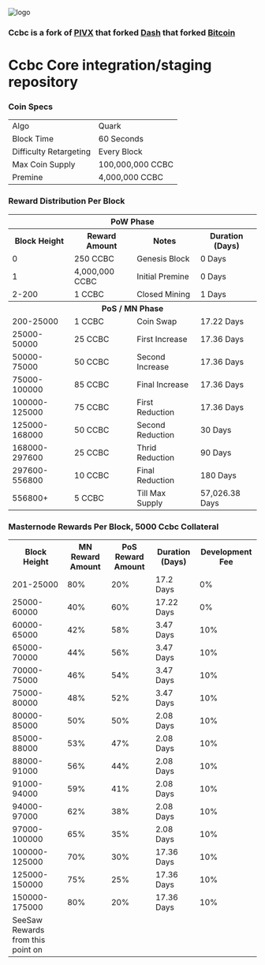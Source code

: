 ![logo](https://smartcloudcoin.ml/wp-content/themes/smartcloudtheme/images/smartcloud_toplogo.png)

### Ccbc is a fork of [PIVX](https://github.com/PIVX-Project/PIVX) that forked [Dash](https://github.com/dashpay/dash) that forked [Bitcoin](https://github.com/bitcoin/bitcoinp)


# Ccbc Core integration/staging repository


### Coin Specs
<table>
<tr><td>Algo</td><td>Quark</td></tr>
<tr><td>Block Time</td><td>60 Seconds</td></tr>
<tr><td>Difficulty Retargeting</td><td>Every Block</td></tr>
<tr><td>Max Coin Supply </td><td>100,000,000 CCBC</td></tr>
<tr><td>Premine</td><td>4,000,000 CCBC</td></tr>
</table>


### Reward Distribution Per Block

<table>
<th colspan=4>PoW Phase</th>
<tr><th>Block Height</th><th>Reward Amount</th><th>Notes</th><th>Duration (Days)</th></tr>
<tr><td>0</td><td>250 CCBC</td><td>Genesis Block</td><td>0 Days</td></tr>
<tr><td>1</td><td>4,000,000 CCBC</td><td>Initial Premine</td><td>0 Days</td></tr>
<tr><td>2-200</td><td>1 CCBC</td><td rowspan=1>Closed Mining</td><td>1 Days</td></tr>
<tr><th colspan=4>PoS / MN Phase</th></tr>
<tr><td>200-25000</td><td>1 CCBC</td><td rowspan=1>Coin Swap</td><td>17.22 Days</td></tr>
<tr><td>25000-50000</td><td>25 CCBC</td><td rowspan=1>First Increase </td><td>17.36 Days</td></tr>
<tr><td>50000-75000</td><td>50 CCBC</td><td rowspan=1>Second Increase </td><td>17.36 Days</td></tr>
<tr><td>75000-100000</td><td>85 CCBC</td><td rowspan=1>Final Increase </td><td>17.36 Days</td></tr>
<tr><td>100000-125000</td><td>75 CCBC</td><td rowspan=1>First Reduction </td><td>17.36 Days</td></tr>
<tr><td>125000-168000</td><td>50 CCBC</td><td rowspan=1>Second Reduction </td><td>30 Days</td></tr>
<tr><td>168000-297600</td><td>25 CCBC</td><td rowspan=1>Thrid Reduction </td><td>90 Days</td></tr>
<tr><td>297600-556800</td><td>10 CCBC</td><td rowspan=1>Final Reduction </td><td>180 Days</td></tr>
<tr><td>556800+</td><td>5 CCBC</td><td rowspan=1>Till Max Supply </td><td>57,026.38 Days</td></tr>
</table>


### Masternode Rewards Per Block, 5000 Ccbc Collateral

<table>
<tr><th>Block Height</th><th>MN Reward Amount</th><th>PoS Reward Amount</th><th>Duration (Days)</th><th>Development Fee</th></tr>
<tr><td>201-25000</td><td>80%</td><td>20%</td><td>17.2 Days</td><td>0%</td></tr>
<tr><td>25000-60000 </td><td>40%</td><td>60%</td><td>17.22 Days</td><td>0%</td></tr>
<tr><td>60000-65000 </td><td>42%</td><td>58%</td><td>3.47 Days</td><td>10%</td></tr>
<tr><td>65000-70000 </td><td>44%</td><td>56%</td><td>3.47 Days</td><td>10%</td></tr>
<tr><td>70000-75000 </td><td>46%</td><td>54%</td><td>3.47 Days</td><td>10%</td></tr>
<tr><td>75000-80000 </td><td>48%</td><td>52%</td><td>3.47 Days</td><td>10%</td></tr>
<tr><td>80000-85000 </td><td>50%</td><td>50%</td><td>2.08 Days</td><td>10%</td></tr>
<tr><td>85000-88000 </td><td>53%</td><td>47%</td><td>2.08 Days</td><td>10%</td></tr>
<tr><td>88000-91000 </td><td>56%</td><td>44%</td><td>2.08 Days</td><td>10%</td></tr>
<tr><td>91000-94000 </td><td>59%</td><td>41%</td><td>2.08 Days</td><td>10%</td></tr>
<tr><td>94000-97000 </td><td>62%</td><td>38%</td><td>2.08 Days</td><td>10%</td></tr>
<tr><td>97000-100000 </td><td>65%</td><td>35%</td><td>2.08 Days</td><td>10%</td></tr>
<tr><td>100000-125000 </td><td>70%</td><td>30%</td><td>17.36 Days</td><td>10%</td></tr>
<tr><td>125000-150000 </td><td>75%</td><td>25%</td><td>17.36 Days</td><td>10%</td></tr>
<tr><td>150000-175000 </td><td>80%</td><td>20%</td><td>17.36 Days</td><td>10%</td></tr>
<tr><td>SeeSaw Rewards from this point on</td></tr>
</table>
